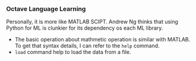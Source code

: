 ### Octave Language Learning

Personally, it is more like MATLAB SCIPT. Andrew Ng thinks that using Python for ML is clunkier for its dependency os each ML library.<br>

* The basic operation about mathmetic operation is similar with MATLAB. To get that syntax details, I can refer to the `help` command.
* `load` command help to load the data from a file.
